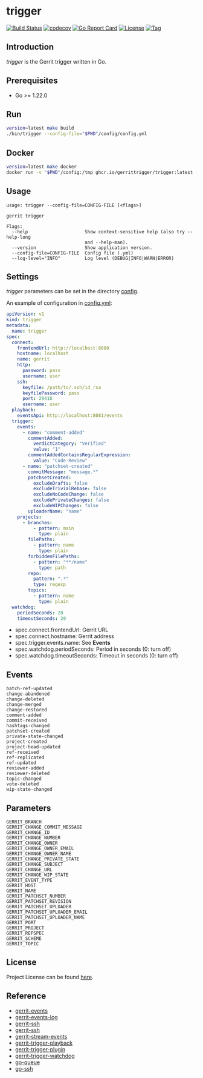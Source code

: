 # trigger

[![Build Status](https://github.com/gerrittrigger/trigger/workflows/ci/badge.svg?branch=main&event=push)](https://github.com/gerrittrigger/trigger/actions?query=workflow%3Aci)
[![codecov](https://codecov.io/gh/gerrittrigger/trigger/branch/main/graph/badge.svg?token=YCXTOSU3WR)](https://codecov.io/gh/gerrittrigger/trigger)
[![Go Report Card](https://goreportcard.com/badge/github.com/gerrittrigger/trigger)](https://goreportcard.com/report/github.com/gerrittrigger/trigger)
[![License](https://img.shields.io/github/license/gerrittrigger/trigger.svg)](https://github.com/gerrittrigger/trigger/blob/main/LICENSE)
[![Tag](https://img.shields.io/github/tag/gerrittrigger/trigger.svg)](https://github.com/gerrittrigger/trigger/tags)



## Introduction

*trigger* is the Gerrit trigger written in Go.



## Prerequisites

- Go >= 1.22.0



## Run

```bash
version=latest make build
./bin/trigger --config-file="$PWD"/config/config.yml
```



## Docker

```bash
version=latest make docker
docker run -v "$PWD"/config:/tmp ghcr.io/gerrittrigger/trigger:latest --config-file=/tmp/config.yml
```



## Usage

```
usage: trigger --config-file=CONFIG-FILE [<flags>]

gerrit trigger

Flags:
  --help                     Show context-sensitive help (also try --help-long
                             and --help-man).
  --version                  Show application version.
  --config-file=CONFIG-FILE  Config file (.yml)
  --log-level="INFO"         Log level (DEBUG|INFO|WARN|ERROR)
```



## Settings

*trigger* parameters can be set in the directory [config](https://github.com/gerrittrigger/trigger/blob/main/config).

An example of configuration in [config.yml](https://github.com/gerrittrigger/trigger/blob/main/config/config.yml):

```yaml
apiVersion: v1
kind: trigger
metadata:
  name: trigger
spec:
  connect:
    frontendUrl: http://localhost:8080
    hostname: localhost
    name: gerrit
    http:
      password: pass
      username: user
    ssh:
      keyfile: /path/to/.ssh/id_rsa
      keyfilePassword: pass
      port: 29418
      username: user
  playback:
    eventsApi: http://localhost:8081/events
  trigger:
    events:
      - name: "comment-added"
        commentAdded:
          verdictCategory: "Verified"
          value: "1"
        commentAddedContainsRegularExpression:
          value: "Code-Review"
      - name: "patchset-created"
        commitMessage: "message.*"
        patchsetCreated:
          excludeDrafts: false
          excludeTrivialRebase: false
          excludeNoCodeChange: false
          excludePrivateChanges: false
          excludeWIPChanges: false
        uploaderName: "name"
    projects:
      - branches:
          - pattern: main
            type: plain
        filePaths:
          - pattern: name
            type: plain
        forbiddenFilePaths:
          - pattern: "**/name"
            type: path
        repo:
          pattern: ".*"
          type: regexp
        topics:
          - pattern: name
            type: plain
  watchdog:
    periodSeconds: 20
    timeoutSeconds: 20
```

- spec.connect.frontendUrl: Gerrit URL
- spec.connect.hostname: Gerrit address
- spec.trigger.events.name: See **Events**
- spec.watchdog.periodSeconds: Period in seconds (0: turn off)
- spec.watchdog.timeoutSeconds: Timeout in seconds (0: turn off)



## Events

```
batch-ref-updated
change-abandoned
change-deleted
change-merged
change-restored
comment-added
commit-received
hashtags-changed
patchset-created
private-state-changed
project-created
project-head-updated
ref-received
ref-replicated
ref-updated
reviewer-added
reviewer-deleted
topic-changed
vote-deleted
wip-state-changed
```



## Parameters

```
GERRIT_BRANCH
GERRIT_CHANGE_COMMIT_MESSAGE
GERRIT_CHANGE_ID
GERRIT_CHANGE_NUMBER
GERRIT_CHANGE_OWNER
GERRIT_CHANGE_OWNER_EMAIL
GERRIT_CHANGE_OWNER_NAME
GERRIT_CHANGE_PRIVATE_STATE
GERRIT_CHANGE_SUBJECT
GERRIT_CHANGE_URL
GERRIT_CHANGE_WIP_STATE
GERRIT_EVENT_TYPE
GERRIT_HOST
GERRIT_NAME
GERRIT_PATCHSET_NUMBER
GERRIT_PATCHSET_REVISION
GERRIT_PATCHSET_UPLOADER
GERRIT_PATCHSET_UPLOADER_EMAIL
GERRIT_PATCHSET_UPLOADER_NAME
GERRIT_PORT
GERRIT_PROJECT
GERRIT_REFSPEC
GERRIT_SCHEME
GERRIT_TOPIC
```



## License

Project License can be found [here](LICENSE).



## Reference

- [gerrit-events](https://github.com/sonyxperiadev/gerrit-events)
- [gerrit-events-log](https://gerrit.googlesource.com/plugins/events-log/)
- [gerrit-ssh](https://github.com/craftsland/gerrit-ssh)
- [gerrit-ssh](https://gist.github.com/craftslab/2a89da7b65fd32aaf6c598145625e643)
- [gerrit-stream-events](https://gerrit-review.googlesource.com/Documentation/cmd-stream-events.html)
- [gerrit-trigger-playback](https://github.com/jenkinsci/gerrit-trigger-plugin/blob/master/src/main/java/com/sonyericsson/hudson/plugins/gerrit/trigger/playback/GerritMissedEventsPlaybackManager.java)
- [gerrit-trigger-plugin](https://github.com/jenkinsci/gerrit-trigger-plugin)
- [gerrit-trigger-watchdog](https://github.com/sonyxperiadev/gerrit-events/blob/master/src/main/java/com/sonymobile/tools/gerrit/gerritevents/watchdog/StreamWatchdog.java)
- [go-queue](https://github.com/alexsergivan/blog-examples/blob/master/queue)
- [go-ssh](https://golang.hotexamples.com/site/file?hash=0x622d73200b734b5b68931b92861d30d6f4ef184f0872a45c49cedf26a29fa965&fullName=main.go&project=aybabtme/multisshtail)
